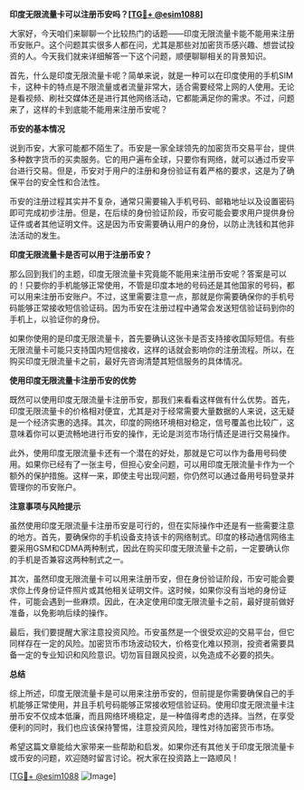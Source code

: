 **印度无限流量卡可以注册币安吗？[[TG💪+ @esim1088](https://t.me/s/esim1088)]**

大家好，今天咱们来聊聊一个比较热门的话题——印度无限流量卡能不能用来注册币安账户。这个问题其实很多人都在问，尤其是那些对加密货币感兴趣、想尝试投资的人。今天我们就来详细解答一下这个问题，顺便聊聊相关的背景知识。

首先，什么是印度无限流量卡呢？简单来说，就是一种可以在印度使用的手机SIM卡，这种卡的特点是不限流量或者流量非常大，适合需要经常上网的人使用。无论是看视频、刷社交媒体还是进行其他网络活动，它都能满足你的需求。不过，问题来了，这样的卡到底能不能用来注册币安呢？

**币安的基本情况**

说到币安，大家可能都不陌生了。币安是一家全球领先的加密货币交易平台，提供多种数字货币的买卖服务。它的用户遍布全球，只要你有网络，就可以通过币安平台进行交易。但是，币安对于用户的注册和身份验证有着严格的要求，这是为了确保平台的安全性和合法性。

币安的注册过程其实并不复杂，通常只需要输入手机号码、邮箱地址以及设置密码即可完成初步注册。但是，在后续的身份验证阶段，币安可能会要求用户提供身份证件或者其他证明文件。这是因为币安需要确认用户的身份，以防止洗钱和其他非法活动的发生。

**印度无限流量卡是否可以用于注册币安？**

那么回到我们的主题，印度无限流量卡究竟能不能用来注册币安呢？答案是可以的！只要你的手机能够正常使用，不管是印度本地的号码还是其他国家的号码，都可以用来注册币安账户。不过，这里需要注意一点，那就是你需要确保你的手机号码能够正常接收短信验证码。因为币安在注册过程中通常会发送短信验证码到你的手机上，以验证你的身份。

如果你使用的是印度无限流量卡，首先要确认这张卡是否支持接收国际短信。有些无限流量卡可能只支持国内短信接收，这样的话就会影响你的注册流程。所以，在购买印度无限流量卡之前，最好先咨询清楚其短信服务的具体情况。

**使用印度无限流量卡注册币安的优势**

既然可以使用印度无限流量卡注册币安，那我们来看看这样做有什么优势。首先，印度无限流量卡的价格相对便宜，尤其是对于经常需要大量数据的人来说，这无疑是一个经济实惠的选择。其次，印度的网络环境相对稳定，信号覆盖也比较广，这意味着你可以更流畅地进行币安的操作，无论是浏览市场行情还是进行交易操作。

此外，使用印度无限流量卡还有一个潜在的好处，那就是它可以作为备用号码使用。如果你已经有了一张主号，但担心安全问题，可以用印度无限流量卡作为一个额外的保护措施。这样一来，即使主号出现问题，你仍然可以通过备用号码登录并管理你的币安账户。

**注意事项与风险提示**

虽然使用印度无限流量卡注册币安是可行的，但在实际操作中还是有一些需要注意的地方。首先，要确保你的手机设备支持该卡的网络制式。印度的移动通信网络主要采用GSM和CDMA两种制式，因此在购买印度无限流量卡之前，一定要确认你的手机是否兼容这两种制式之一。

其次，虽然印度无限流量卡可以用来注册币安，但在身份验证阶段，币安可能会要求你上传身份证件照片或其他相关证明文件。这时候，如果你没有当地的身份证件，可能会遇到一些麻烦。因此，在决定使用印度无限流量卡之前，最好提前做好准备，以免影响后续的操作。

最后，我们要提醒大家注意投资风险。币安虽然是一个很受欢迎的交易平台，但它同样存在一定的风险。加密货币市场波动较大，价格变化难以预测，投资者需要具备一定的专业知识和风险意识。切勿盲目跟风投资，以免造成不必要的损失。

**总结**

综上所述，印度无限流量卡是可以用来注册币安的，但前提是你需要确保自己的手机能够正常使用，并且手机号码能够正常接收短信验证码。使用印度无限流量卡注册币安不仅成本低廉，而且网络环境稳定，是一种值得考虑的选择。当然，在享受便利的同时，我们也应该保持警惕，注意投资风险，理性对待加密货币市场。

希望这篇文章能给大家带来一些帮助和启发。如果你还有其他关于印度无限流量卡或币安的问题，欢迎随时留言讨论。祝大家在投资路上一路顺风！

[[TG💪+ @esim1088](https://t.me/s/esim1088) ![Image](https://i.postimg.cc/4NQfJmqS/Snipaste-2025-05-13-00-14-12.png)]